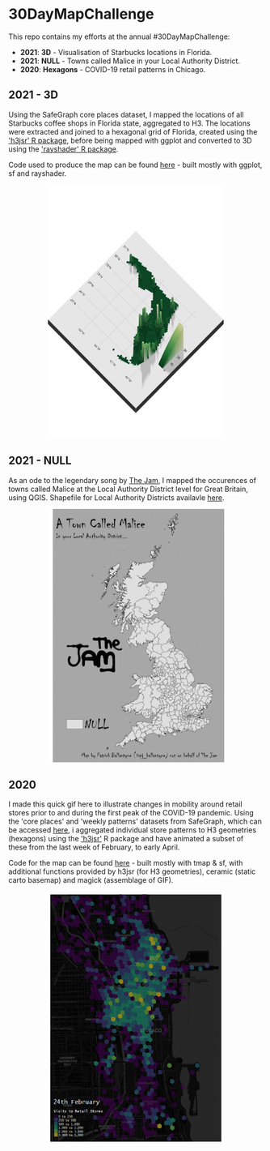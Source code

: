 # 30DayMapChallenge

This repo contains my efforts at the annual #30DayMapChallenge:
- **2021**: **3D** - Visualisation of Starbucks locations in Florida.
- **2021**: **NULL** - Towns called Malice in your Local Authority District.
- **2020**: **Hexagons** - COVID-19 retail patterns in Chicago.


## 2021 - 3D

Using the SafeGraph core places dataset, I mapped the locations of all Starbucks coffee shops in Florida state, aggregated to H3. The locations were extracted and joined to a hexagonal grid of Florida, created using the ['h3jsr' R package](https://github.com/obrl-soil/h3jsr), before being mapped with ggplot and converted to 3D using the ['rayshader' R package](https://www.rayshader.com).

Code used to produce the map can be found [here](https://github.com/patrickballantyne/30DayMapChallenge/blob/main/2021%20-%20Starbucks%203D.R) - built mostly with ggplot, sf and rayshader. 


   <p align="center">
  <img width="350" height="500" src="2021-3D.png">
</p>


## 2021 - NULL

As an ode to the legendary song by [The Jam](https://www.thejamofficial.com/), I mapped the occurences of towns called Malice at the Local Authority District level for Great Britain, using QGIS. Shapefile for Local Authority Districts availavle [here](https://geoportal.statistics.gov.uk/datasets/ae90afc385c04d869bc8cf8890bd1bcd_1/explore?location=53.268458%2C-3.601387%2C5.90).

   <p align="center">
  <img width="350" height="500" src="2021-NULL .png">
</p>

## 2020

I made this quick gif here to illustrate changes in mobility around retail stores prior to and during the first peak of the COVID-19 pandemic. Using the 'core places' and 'weekly patterns' datasets from SafeGraph, which can be accessed [here](https://www.safegraph.com/covid-19-data-consortium), i aggregated individual store patterns to H3 geometries (hexagons) using the ['h3jsr'](https://github.com/obrl-soil/h3jsr) R package and have animated a subset of these from the last week of February, to early April.

Code for the map can be found [here](Patterns_Hexmap.R) - built mostly with tmap & sf, with additional functions provided by h3jsr (for H3 geometries), ceramic (static carto basemap) and magick (assemblage of GIF).


   <p align="center">
  <img width="350" height="500" src="retailpatterns_hexmap.gif">
</p>

